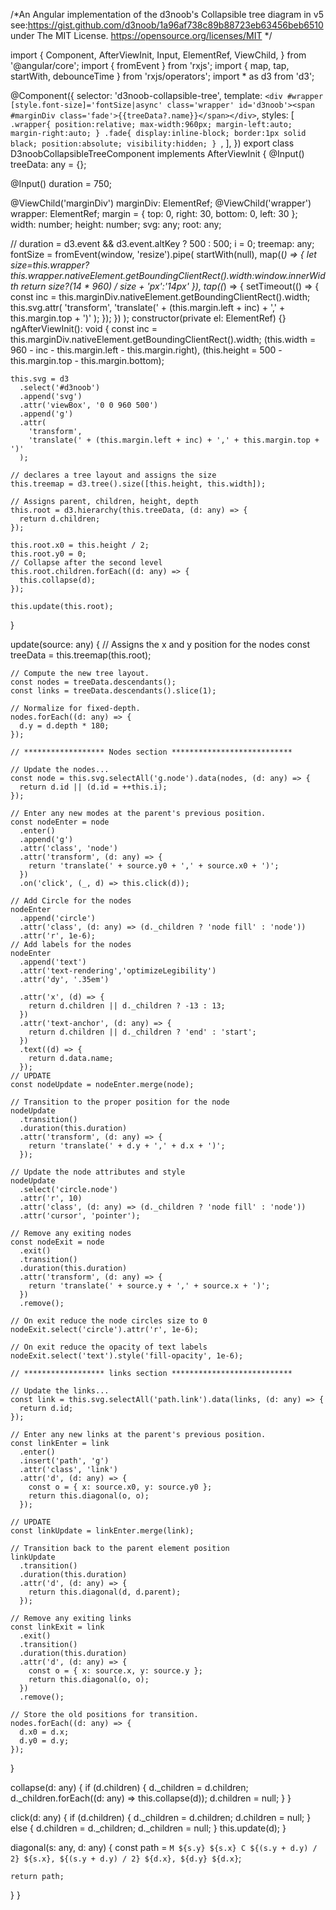 /*An Angular implementation of the  d3noob's Collapsible tree diagram in v5 
 see:https://gist.github.com/d3noob/1a96af738c89b88723eb63456beb6510
  under The MIT License. https://opensource.org/licenses/MIT
  */

import {
  Component,
  AfterViewInit,
  Input,
  ElementRef,
  ViewChild,
} from '@angular/core';
import { fromEvent } from 'rxjs';
import { map, tap, startWith, debounceTime } from 'rxjs/operators';
import * as d3 from 'd3';

@Component({
  selector: 'd3noob-collapsible-tree',
  template: `<div #wrapper [style.font-size]='fontSize|async' class='wrapper' id='d3noob'><span #marginDiv class='fade'>{{treeData?.name}}</span></div>`,
  styles: [
    `.wrapper{
    position:relative;
    max-width:960px;
    margin-left:auto;
    margin-right:auto;
  }
  .fade{
    display:inline-block;
    border:1px solid black;
    position:absolute;
    visibility:hidden;
  }
`,
  ],
})
export class D3noobCollapsibleTreeComponent implements AfterViewInit {
  @Input() treeData: any = {};

  @Input() duration = 750;

  @ViewChild('marginDiv') marginDiv: ElementRef;
  @ViewChild('wrapper') wrapper: ElementRef;
  margin = { top: 0, right: 30, bottom: 0, left: 30 };
  width: number;
  height: number;
  svg: any;
  root: any;

  //  duration = d3.event && d3.event.altKey ? 500 : 500;
  i = 0;
  treemap: any;
  fontSize = fromEvent(window, 'resize').pipe(
    startWith(null),
    map((_) => {
      let size=this.wrapper?this.wrapper.nativeElement.getBoundingClientRect().width:window.innerWidth
      return size?(14 * 960) / size + 'px':'14px'
    }),
    tap((_) => {
      setTimeout(() => {
        const inc = this.marginDiv.nativeElement.getBoundingClientRect().width;
        this.svg.attr(
          'transform',
          'translate(' + (this.margin.left + inc) + ',' + this.margin.top + ')'
        );
      });
    })
  );
  constructor(private el: ElementRef) {}
  ngAfterViewInit(): void {
    const inc = this.marginDiv.nativeElement.getBoundingClientRect().width;
    (this.width = 960 - inc - this.margin.left - this.margin.right),
      (this.height = 500 - this.margin.top - this.margin.bottom);

    this.svg = d3
      .select('#d3noob')
      .append('svg')
      .attr('viewBox', '0 0 960 500')
      .append('g')
      .attr(
        'transform',
        'translate(' + (this.margin.left + inc) + ',' + this.margin.top + ')'
      );

    // declares a tree layout and assigns the size
    this.treemap = d3.tree().size([this.height, this.width]);

    // Assigns parent, children, height, depth
    this.root = d3.hierarchy(this.treeData, (d: any) => {
      return d.children;
    });

    this.root.x0 = this.height / 2;
    this.root.y0 = 0;
    // Collapse after the second level
    this.root.children.forEach((d: any) => {
      this.collapse(d);
    });

    this.update(this.root);
  }

  update(source: any) {
    // Assigns the x and y position for the nodes
    const treeData = this.treemap(this.root);

    // Compute the new tree layout.
    const nodes = treeData.descendants();
    const links = treeData.descendants().slice(1);

    // Normalize for fixed-depth.
    nodes.forEach((d: any) => {
      d.y = d.depth * 180;
    });

    // ****************** Nodes section ***************************

    // Update the nodes...
    const node = this.svg.selectAll('g.node').data(nodes, (d: any) => {
      return d.id || (d.id = ++this.i);
    });

    // Enter any new modes at the parent's previous position.
    const nodeEnter = node
      .enter()
      .append('g')
      .attr('class', 'node')
      .attr('transform', (d: any) => {
        return 'translate(' + source.y0 + ',' + source.x0 + ')';
      })
      .on('click', (_, d) => this.click(d));

    // Add Circle for the nodes
    nodeEnter
      .append('circle')
      .attr('class', (d: any) => (d._children ? 'node fill' : 'node'))
      .attr('r', 1e-6);
    // Add labels for the nodes
    nodeEnter
      .append('text')
      .attr('text-rendering','optimizeLegibility')
      .attr('dy', '.35em')

      .attr('x', (d) => {
        return d.children || d._children ? -13 : 13;
      })
      .attr('text-anchor', (d: any) => {
        return d.children || d._children ? 'end' : 'start';
      })
      .text((d) => {
        return d.data.name;
      });
    // UPDATE
    const nodeUpdate = nodeEnter.merge(node);

    // Transition to the proper position for the node
    nodeUpdate
      .transition()
      .duration(this.duration)
      .attr('transform', (d: any) => {
        return 'translate(' + d.y + ',' + d.x + ')';
      });

    // Update the node attributes and style
    nodeUpdate
      .select('circle.node')
      .attr('r', 10)
      .attr('class', (d: any) => (d._children ? 'node fill' : 'node'))
      .attr('cursor', 'pointer');

    // Remove any exiting nodes
    const nodeExit = node
      .exit()
      .transition()
      .duration(this.duration)
      .attr('transform', (d: any) => {
        return 'translate(' + source.y + ',' + source.x + ')';
      })
      .remove();

    // On exit reduce the node circles size to 0
    nodeExit.select('circle').attr('r', 1e-6);

    // On exit reduce the opacity of text labels
    nodeExit.select('text').style('fill-opacity', 1e-6);

    // ****************** links section ***************************

    // Update the links...
    const link = this.svg.selectAll('path.link').data(links, (d: any) => {
      return d.id;
    });

    // Enter any new links at the parent's previous position.
    const linkEnter = link
      .enter()
      .insert('path', 'g')
      .attr('class', 'link')
      .attr('d', (d: any) => {
        const o = { x: source.x0, y: source.y0 };
        return this.diagonal(o, o);
      });

    // UPDATE
    const linkUpdate = linkEnter.merge(link);

    // Transition back to the parent element position
    linkUpdate
      .transition()
      .duration(this.duration)
      .attr('d', (d: any) => {
        return this.diagonal(d, d.parent);
      });

    // Remove any exiting links
    const linkExit = link
      .exit()
      .transition()
      .duration(this.duration)
      .attr('d', (d: any) => {
        const o = { x: source.x, y: source.y };
        return this.diagonal(o, o);
      })
      .remove();

    // Store the old positions for transition.
    nodes.forEach((d: any) => {
      d.x0 = d.x;
      d.y0 = d.y;
    });
  }

  collapse(d: any) {
    if (d.children) {
      d._children = d.children;
      d._children.forEach((d: any) => this.collapse(d));
      d.children = null;
    }
  }

  click(d: any) {
    if (d.children) {
      d._children = d.children;
      d.children = null;
    } else {
      d.children = d._children;
      d._children = null;
    }
    this.update(d);
  }

  diagonal(s: any, d: any) {
    const path = `M ${s.y} ${s.x}
            C ${(s.y + d.y) / 2} ${s.x},
              ${(s.y + d.y) / 2} ${d.x},
              ${d.y} ${d.x}`;

    return path;
  }
}
